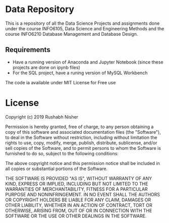 # Data Repository
This is a repository of all the Data Science Projects and assignments done under the course INFO6105, Data Science and Engineering Methods and the course INFO6210 Database Management and Database Design.

## Requirements
- Have a running version of Anaconda and Jupyter Notebook (since these projects are done on ipynb files)
- For the SQL project, have a runing version of MySQL Workbench

The code ia available under MIT License for Free use
# License

Copyright (c) 2019 Rushabh Nisher

Permission is hereby granted, free of charge, to any person obtaining a copy of this software and associated documentation files (the "Software"), to deal in the Software without restriction, including without limitation the rights to use, copy, modify, merge, publish, distribute, sublicense, and/or sell copies of the Software, and to permit persons to whom the Software is furnished to do so, subject to the following conditions:

The above copyright notice and this permission notice shall be included in all copies or substantial portions of the Software.

THE SOFTWARE IS PROVIDED "AS IS", WITHOUT WARRANTY OF ANY KIND, EXPRESS OR IMPLIED, INCLUDING BUT NOT LIMITED TO THE WARRANTIES OF MERCHANTABILITY, FITNESS FOR A PARTICULAR PURPOSE AND NONINFRINGEMENT. IN NO EVENT SHALL THE AUTHORS OR COPYRIGHT HOLDERS BE LIABLE FOR ANY CLAIM, DAMAGES OR OTHER LIABILITY, WHETHER IN AN ACTION OF CONTRACT, TORT OR OTHERWISE, ARISING FROM, OUT OF OR IN CONNECTION WITH THE SOFTWARE OR THE USE OR OTHER DEALINGS IN THE SOFTWARE.
